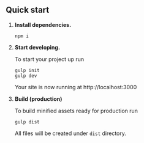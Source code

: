 ## Quick start

1.  **Install dependencies.**

    ```shell
    npm i
    ```

2.  **Start developing.**

    To start your project up run

    ```shell
    gulp init
    gulp dev
    ```

    Your site is now running at http://localhost:3000

3.  **Build (production)**

    To build minified assets ready for production run

    ```shell
    gulp dist
    ```

    All files will be created under  `dist` directory.